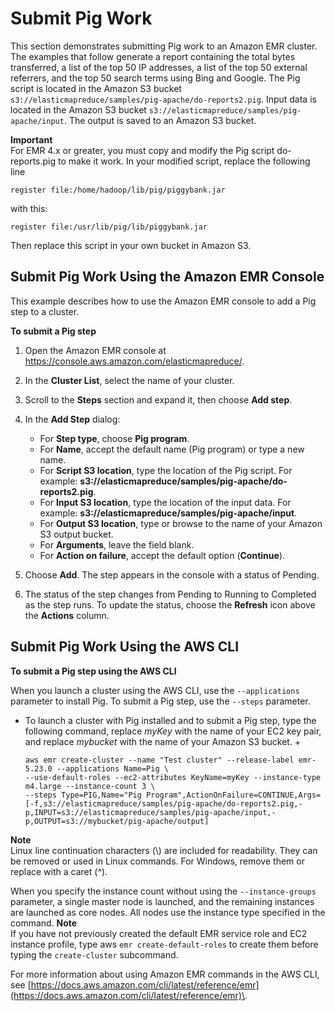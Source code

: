 # Submit Pig Work<a name="emr-pig-launch"></a>

This section demonstrates submitting Pig work to an Amazon EMR cluster\. The examples that follow generate a report containing the total bytes transferred, a list of the top 50 IP addresses, a list of the top 50 external referrers, and the top 50 search terms using Bing and Google\. The Pig script is located in the Amazon S3 bucket `s3://elasticmapreduce/samples/pig-apache/do-reports2.pig`\. Input data is located in the Amazon S3 bucket `s3://elasticmapreduce/samples/pig-apache/input`\. The output is saved to an Amazon S3 bucket\. 

**Important**  
For EMR 4\.x or greater, you must copy and modify the Pig script do\-reports\.pig to make it work\. In your modified script, replace the following line  

```
register file:/home/hadoop/lib/pig/piggybank.jar 
```
with this:  

```
register file:/usr/lib/pig/lib/piggybank.jar 
```
Then replace this script in your own bucket in Amazon S3\.

## Submit Pig Work Using the Amazon EMR Console<a name="ConsoleCreatingaPigJob"></a>

This example describes how to use the Amazon EMR console to add a Pig step to a cluster\. 

**To submit a Pig step**

1. Open the Amazon EMR console at [https://console\.aws\.amazon\.com/elasticmapreduce/](https://console.aws.amazon.com/elasticmapreduce/)\.

1. In the **Cluster List**, select the name of your cluster\.

1. Scroll to the **Steps** section and expand it, then choose **Add step**\.

1. In the **Add Step** dialog:
   + For **Step type**, choose **Pig program**\.
   + For **Name**, accept the default name \(Pig program\) or type a new name\.
   + For **Script S3 location**, type the location of the Pig script\. For example: **s3://elasticmapreduce/samples/pig\-apache/do\-reports2\.pig**\.
   + For **Input S3 location**, type the location of the input data\. For example: **s3://elasticmapreduce/samples/pig\-apache/input**\.
   + For **Output S3 location**, type or browse to the name of your Amazon S3 output bucket\.
   + For **Arguments**, leave the field blank\.
   + For **Action on failure**, accept the default option \(**Continue**\)\.

1. Choose **Add**\. The step appears in the console with a status of Pending\. 

1. The status of the step changes from Pending to Running to Completed as the step runs\. To update the status, choose the **Refresh** icon above the **Actions** column\. 

## Submit Pig Work Using the AWS CLI<a name="emr-pig-submit-work"></a>

**To submit a Pig step using the AWS CLI**

When you launch a cluster using the AWS CLI, use the `--applications` parameter to install Pig\. To submit a Pig step, use the `--steps` parameter\. 
+ To launch a cluster with Pig installed and to submit a Pig step, type the following command, replace *myKey* with the name of your EC2 key pair, and replace *mybucket* with the name of your Amazon S3 bucket\.
  + 

    ```
    aws emr create-cluster --name "Test cluster" --release-label emr-5.23.0 --applications Name=Pig \
    --use-default-roles --ec2-attributes KeyName=myKey --instance-type m4.large --instance-count 3 \
    --steps Type=PIG,Name="Pig Program",ActionOnFailure=CONTINUE,Args=[-f,s3://elasticmapreduce/samples/pig-apache/do-reports2.pig,-p,INPUT=s3://elasticmapreduce/samples/pig-apache/input,-p,OUTPUT=s3://mybucket/pig-apache/output]
    ```
**Note**  
Linux line continuation characters \(\\\) are included for readability\. They can be removed or used in Linux commands\. For Windows, remove them or replace with a caret \(^\)\.

  When you specify the instance count without using the `--instance-groups` parameter, a single master node is launched, and the remaining instances are launched as core nodes\. All nodes use the instance type specified in the command\.
**Note**  
If you have not previously created the default EMR service role and EC2 instance profile, type aws `emr create-default-roles` to create them before typing the `create-cluster` subcommand\.

  For more information about using Amazon EMR commands in the AWS CLI, see [https://docs.aws.amazon.com/cli/latest/reference/emr](https://docs.aws.amazon.com/cli/latest/reference/emr)\.
